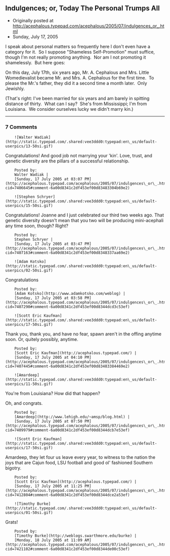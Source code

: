 ## Indulgences; or, Today The Personal Trumps All

 * Originally posted at http://acephalous.typepad.com/acephalous/2005/07/indulgences_or_.html
 * Sunday, July 17, 2005



I speak about personal matters so frequently here I don't even have a category for it.  So I suppose "Shameless Self-Promotion" must suffice, though I'm not really promoting anything.  Nor am I not promoting it shamelessly.  But here goes:

On this day, July 17th, six years ago, Mr. A. Cephalous and Mrs. Little Womedievalist became Mr. and Mrs. A. Cephalous for the first time.  To please the Mr.'s father, they did it a second time a month later.  Only Jewishly.  

(That's right: I've been married for six years and am barely in spitting distance of thirty.  What can I say?  She's from Mississippi; I'm from Louisiana.  We consider ourselves lucky we didn't marry kin.)

		

* * *

### 7 Comments 

		

                
[]()

	

		![Walter Wadiak](http://static.typepad.com/.shared:vee3ddd0:typepad:en\_us/default-userpics/13-50si.gif)
	

	

		

Congratulations! And good job not marrying your 'kin'. Love, trust, and genetic diversity are the pillars of a successful relationship.

	

		Posted by:
		Walter Wadiak |
		[Sunday, 17 July 2005 at 03:07 PM](http://acephalous.typepad.com/acephalous/2005/07/indulgences\_or\_.html?cid=7406645#comment-6a00d8341c2df453ef00d83483304b69e2)

[]()

	

		![Stephen Schryer](http://static.typepad.com/.shared:vee3ddd0:typepad:en\_us/default-userpics/15-50si.gif)
	

	

		

Congratulations!  Joanne and I just celebrated our third two weeks ago.  That genetic diversity doesn't mean that you two will be producing mini-acephali any time soon, though?  Right?

	

		Posted by:
		Stephen Schryer |
		[Sunday, 17 July 2005 at 03:47 PM](http://acephalous.typepad.com/acephalous/2005/07/indulgences\_or\_.html?cid=7407163#comment-6a00d8341c2df453ef00d8348337aa69e2)

[]()

	

		![Adam Kotsko](http://static.typepad.com/.shared:vee3ddd0:typepad:en\_us/default-userpics/02-50si.gif)
	

	

		

Congratulations

	

		Posted by:
		[Adam Kotsko](http://www.adamkotsko.com/weblog) |
		[Sunday, 17 July 2005 at 03:58 PM](http://acephalous.typepad.com/acephalous/2005/07/indulgences\_or\_.html?cid=7407290#comment-6a00d8341c2df453ef00d8344dcd3c53ef)

[]()

	

		![Scott Eric Kaufman](http://static.typepad.com/.shared:vee3ddd0:typepad:en\_us/default-userpics/17-50si.gif)
	

	

		

Thank you, thank you, and have no fear, spawn aren't in the offing anytime soon.  Or, quitely possibly, anytime.  

	

		Posted by:
		[Scott Eric Kaufman](http://acephalous.typepad.com/) |
		[Sunday, 17 July 2005 at 04:10 PM](http://acephalous.typepad.com/acephalous/2005/07/indulgences\_or\_.html?cid=7407445#comment-6a00d8341c2df453ef00d83483384469e2)

[]()

	

		![Amardeep](http://static.typepad.com/.shared:vee3ddd0:typepad:en\_us/default-userpics/11-50si.gif)
	

	

		

You're from Louisiana? How did that happen?

Oh, and congrats.  

	

		Posted by:
		[Amardeep](http://www.lehigh.edu/~amsp/blog.html) |
		[Sunday, 17 July 2005 at 07:50 PM](http://acephalous.typepad.com/acephalous/2005/07/indulgences\_or\_.html?cid=7409979#comment-6a00d8341c2df453ef00d8344dcb7e53ef)

[]()

	

		![Scott Eric Kaufman](http://static.typepad.com/.shared:vee3ddd0:typepad:en\_us/default-userpics/17-50si.gif)
	

	

		

Amardeep, they let four us leave every year, to witness to the nation the joys that are Cajun food, LSU football and good ol' fashioned Southern bigotry.  

	

		Posted by:
		[Scott Eric Kaufman](http://acephalous.typepad.com/) |
		[Sunday, 17 July 2005 at 11:25 PM](http://acephalous.typepad.com/acephalous/2005/07/indulgences\_or\_.html?cid=7412804#comment-6a00d8341c2df453ef00d8344dce2a53ef)

[]()

	

		![Timothy Burke](http://static.typepad.com/.shared:vee3ddd0:typepad:en\_us/default-userpics/01-50si.gif)
	

	

		

Grats!   

	

		Posted by:
		[Timothy Burke](http://weblogs.swarthmore.edu/burke) |
		[Monday, 18 July 2005 at 11:09 AM](http://acephalous.typepad.com/acephalous/2005/07/indulgences\_or\_.html?cid=7421102#comment-6a00d8341c2df453ef00d8344de00c53ef)

		

        